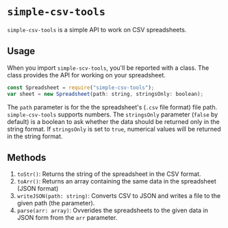 # `simple-csv-tools`
`simple-csv-tools` is a simple API to work on CSV spreadsheets.
## Usage
When you import `simple-scv-tools`, you'll be reported with a class. The class provides the API for working on your spreadsheet.
```js
const Spreadsheet = require("simple-csv-tools");
var sheet = new Spreadsheet(path: string, stringsOnly: boolean);
```
The `path` parameter is for the the spreadsheet's (`.csv` file format) file path. `simple-csv-tools` supports numbers. The `stringsOnly` parameter (`false` by default)
is a boolean to ask whether the data should be returned only in the string format. If `stringsOnly` is set to `true`, numerical values will be returned in the string
format.

## Methods
1. `toStr()`: Returns the string of the spreadsheet in the CSV format.
2. `toArr()`: Returns an array containing the same data in the spreadsheet (JSON format)
3. `writeJSON(path: string)`: Converts CSV to JSON and writes a file to the given path (the parameter).
4. `parse(arr: array)`: Ovverides the spreadsheets to the given data in JSON form from the `arr` parameter.
